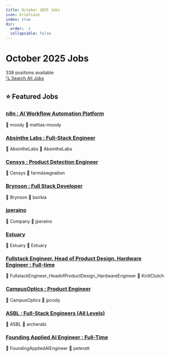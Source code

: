 ```yaml
---
title: October 2025 Jobs
icon: briefcase
index: true
dir:
  order: -1
  collapsible: false
---
```


# October 2025 Jobs

<div class="jobs-header">
  <div class="jobs-count">338 positions available</div>
  <a href="./all-jobs.html" class="search-all-button">🔍 Search All Jobs</a>
</div>

## ⭐ Featured Jobs

<div class="featured-jobs">
  <div class="featured-job">
    <h3><a href="/jobs/October-2025/mattias-moody-n8n-AIWorkflowAutomationPlatform-FullstackEngineersandAppliedAIEngineers-EuropeRem">n8n : AI Workflow Automation Platform</a></h3>
    <div class="job-meta">
      <span class="company">🏢 moody</span>
      <span class="author">👤 mattias-moody</span>
    </div>
  </div>
  <div class="featured-job">
    <h3><a href="/jobs/October-2025/AbsintheLabs-AbsintheLabs-Full-StackEngineer-Full-Time">Absinthe Labs : Full-Stack Engineer</a></h3>
    <div class="job-meta">
      <span class="company">🏢 AbsintheLabs</span>
      <span class="author">👤 AbsintheLabs</span>
    </div>
  </div>
  <div class="featured-job">
    <h3><a href="/jobs/October-2025/farmdawgnation-Censys-ProductDetectionEngineer-FullTime-RemoteUS">Censys : Product Detection Engineer</a></h3>
    <div class="job-meta">
      <span class="company">🏢 Censys</span>
      <span class="author">👤 farmdawgnation</span>
    </div>
  </div>
  <div class="featured-job">
    <h3><a href="/jobs/October-2025/bsirkia-Brynson-FullStackDeveloper-%24120-%24160Kbrynson_com">Brynson : Full Stack Developer</a></h3>
    <div class="job-meta">
      <span class="company">🏢 Brynson</span>
      <span class="author">👤 bsirkia</span>
    </div>
  </div>
  <div class="featured-job">
    <h3><a href="/jobs/October-2025/jperaino">jperaino</a></h3>
    <div class="job-meta">
      <span class="company">🏢 Company</span>
      <span class="author">👤 jperaino</span>
    </div>
  </div>
  <div class="featured-job">
    <h3><a href="/jobs/October-2025/Estuary-Estuary">Estuary</a></h3>
    <div class="job-meta">
      <span class="company">🏢 Estuary</span>
      <span class="author">👤 Estuary</span>
    </div>
  </div>
  <div class="featured-job">
    <h3><a href="/jobs/October-2025/KirillClutch-FullstackEngineer_HeadofProductDesign_HardwareEngineer-Full-time">Fullstack Engineer, Head of Product Design, Hardware Engineer : Full-time</a></h3>
    <div class="job-meta">
      <span class="company">🏢 FullstackEngineer_HeadofProductDesign_HardwareEngineer</span>
      <span class="author">👤 KirillClutch</span>
    </div>
  </div>
  <div class="featured-job">
    <h3><a href="/jobs/October-2025/jpcody-CampusOptics-ProductEngineer-Austin_TX-Full-Time">CampusOptics : Product Engineer</a></h3>
    <div class="job-meta">
      <span class="company">🏢 CampusOptics</span>
      <span class="author">👤 jpcody</span>
    </div>
  </div>
  <div class="featured-job">
    <h3><a href="/jobs/October-2025/archerabi-ASBL-Full-StackEngineers(AllLevels)-Hyderabad_India-ONSITE-12-80LINR">ASBL : Full-Stack Engineers (All Levels)</a></h3>
    <div class="job-meta">
      <span class="company">🏢 ASBL</span>
      <span class="author">👤 archerabi</span>
    </div>
  </div>
  <div class="featured-job">
    <h3><a href="/jobs/October-2025/peteratt-FoundingAppliedAIEngineer-Full-Time-SFBayArea(hybrid)">Founding Applied AI Engineer : Full-Time</a></h3>
    <div class="job-meta">
      <span class="company">🏢 FoundingAppliedAIEngineer</span>
      <span class="author">👤 peteratt</span>
    </div>
  </div>
</div>
